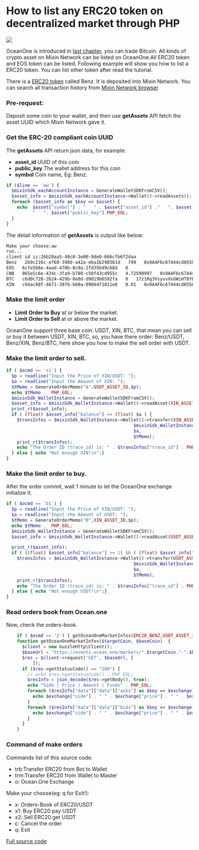 # How to list any ERC20 token on decentralized market through PHP
![](https://github.com/wenewzhang/mixin_labs-php-bot/blob/master/php-eth.jpg)

OceanOne is introduced in [last chapter](https://github.com/wenewzhang/mixin_labs-php-bot/blob/master/README5.md), you can trade Bitcoin. All kinds of crypto asset on Mixin Network can be listed on OceanOne.All ERC20 token and EOS token can be listed. Following example will show you how to list a ERC20 token. You can list other token after read the tutorial.

There is a [ERC20 token](https://etherscan.io/token/0xc409b5696c5f9612e194a582e14c8cd41ecdbc67) called Benz. It is deposited into Mixin Network. You can search all transaction history from [Mixin Network browser](https://mixin.one/snapshots/2b9c216c-ef60-398d-a42a-eba1b298581d )

### Pre-request:
Deposit some coin to your wallet, and then use **getAssets** API fetch the asset UUID which Mixin Network gave it.

### Get the ERC-20 compliant coin UUID
The **getAssets** API return json data, for example:

- **asset_id** UUID of this coin
- **public_key** The wallet address for this coin
- **symbol**  Coin name, Eg: Benz.

```php
if ($line == 'aw') {
  $mixinSdk_eachAccountInstance = GenerateWalletSDKFromCSV();
  $asset_info = $mixinSdk_eachAccountInstance->Wallet()->readAssets();
  foreach ($asset_info as $key => $asset) {
    echo  $asset["symbol"] . "   " . $asset["asset_id"] ."   ". $asset["balance"] .
          "   ". $asset["public_key"].PHP_EOL;
  }
}
```
The detail information of **getAssets** is output like below:
```bash
Make your choose:aw
run...
client id is:26b20aa5-40c0-3e00-9de0-666cfb6f2daa
Benz   2b9c216c-ef60-398d-a42a-eba1b298581d   799   0x9A4F6c67444cd6558905ef5B04a4c429b9538A9d
EOS   6cfe566e-4aad-470b-8c9a-2fd35b49c68d   0
CNB   965e5c6e-434c-3fa9-b780-c50f43cd955c   4.72599997   0x9A4F6c67444cd6558905ef5B04a4c429b9538A9d
BTC   c6d0c728-2624-429b-8e0d-d9d19b6592fa   0   17z1Rq3VsyvvXvGWiHT8YErjBoFgnhErB8
XIN   c94ac88f-4671-3976-b60a-09064f1811e8   0.01   0x9A4F6c67444cd6558905ef5B04a4c429b9538A9d
```
### Make the limit order
- **Limit Order to Buy**  at or below the market.
- **Limit Order to Sell**  at or above the market.

OceanOne support three base coin: USDT, XIN, BTC, that mean you can sell or buy it between USDT, XIN, BTC, so, you have there order: Benz/USDT, Benz/XIN, Benz/BTC, here show you how to make the sell order with USDT.

### Make the limit order to sell.

```php
if ( $ocmd == 's1') {
  $p = readline("Input the Price of XIN/USDT: ");
  $a = readline("Input the Amount of XIN: ");
  $tMemo = GenerateOrderMemo("A",USDT_ASSET_ID,$p);
  echo $tMemo .  PHP_EOL;
  $mixinSdk_WalletInstance = GenerateWalletSDKFromCSV();
  $asset_info = $mixinSdk_WalletInstance->Wallet()->readAsset(XIN_ASSET_ID);
  print_r($asset_info);
  if ( (float) $asset_info["balance"] >= (float) $a ) {
    $transInfos = $mixinSdk_WalletInstance->Wallet()->transfer(XIN_ASSET_ID,OCEANONE_BOT,
                                                $mixinSdk_WalletInstance->getConfig()['default']['pin'],
                                                $a,
                                                $tMemo);
    print_r($transInfos);
    echo "The Order ID (trace_id) is: " . $transInfos["trace_id"] . PHP_EOL;
  } else { echo "Not enough XIN!\n";}
}
```

### Make the limit order to buy.
After the order commit, wait 1 minute to let the OceanOne exchange initialize it.
```php
if ( $ocmd == 'b1') {
  $p = readline("Input the Price of XIN/USDT: ");
  $a = readline("Input the Amount of USDT: ");
  $tMemo = GenerateOrderMemo("B",XIN_ASSET_ID,$p);
  echo $tMemo .  PHP_EOL;
  $mixinSdk_WalletInstance = GenerateWalletSDKFromCSV();
  $asset_info = $mixinSdk_WalletInstance->Wallet()->readAsset(USDT_ASSET_ID);

  print_r($asset_info);
  if ( ((float) $asset_info["balance"] >= 1) && ( (float) $asset_info["balance"] >= (float) $a ) ) {
    $transInfos = $mixinSdk_WalletInstance->Wallet()->transfer(USDT_ASSET_ID,OCEANONE_BOT,
                                                $mixinSdk_WalletInstance->getConfig()['default']['pin'],
                                                $a,
                                                $tMemo);
    print_r($transInfos);
    echo "The Order ID (trace_id) is: " . $transInfos["trace_id"] . PHP_EOL;
  } else { echo "Not enough USDT!\n";}
}
```
### Read orders book from Ocean.one
Now, check the orders-book.

```php
    if ( $ocmd == '2') { getOceanOneMarketInfos(ERC20_BENZ,USDT_ASSET_ID);}
    function getOceanOneMarketInfos($targetCoin, $baseCoin)  {
      $client = new GuzzleHttp\Client();
      $baseUrl = "https://events.ocean.one/markets/".$targetCoin."-".$baseCoin."/book";
      $res = $client->request('GET', $baseUrl, [
          ]);
      if ($res->getStatusCode() == "200") {
        // echo $res->getStatusCode() . PHP_EOL;
        $resInfo = json_decode($res->getBody(), true);
        echo "Side | Price | Amount | Funds" . PHP_EOL;
        foreach ($resInfo["data"]["data"]["asks"] as $key => $exchange) {
          echo $exchange["side"] . " " . $exchange["price"] . " " . $exchange["amount"] ." " . $exchange["funds"] . PHP_EOL;
        }
        foreach ($resInfo["data"]["data"]["bids"] as $key => $exchange) {
          echo $exchange["side"] . " " . $exchange["price"] . " " . $exchange["amount"] ." " . $exchange["funds"] . PHP_EOL;
        }
      }
    }
```
### Command of make orders

Commands list of this source code:

- trb:Transfer ERC20 from Bot to Wallet
- trm:Transfer ERC20 from Wallet to Master
- o: Ocean.One Exchange

Make your choose(eg: q for Exit!):
- x:  Orders-Book of ERC20/USDT
- x1: Buy ERC20 pay USDT
- x2: Sell ERC20 get USDT
- c: Cancel the order
- q: Exit

[Full source code](https://github.com/wenewzhang/mixin_labs-php-bot/blob/master/bitcoin_wallet.php)
